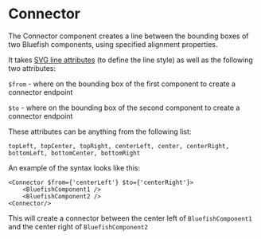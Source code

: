 # Connector

The Connector component creates a line between the bounding boxes of two Bluefish components, using specified alignment properties.

It takes [SVG line attributes](https://developer.mozilla.org/en-US/docs/Web/SVG/Element/line#attributes) (to define the line style) as well as the following two attributes:

`$from` - where on the bounding box of the first component to create a connector endpoint

`$to` - where on the bounding box of the second component to create a connector endpoint

These attributes can be anything from the following list: 

```
topLeft, topCenter, topRight, centerLeft, center, centerRight, bottomLeft, bottomCenter, bottomRight
```

An example of the syntax looks like this:
```tsx
<Connector $from={'centerLeft'} $to={'centerRight'}>
    <BluefishComponent1 />
    <BluefishComponent2 />
<Connector/>
```

This will create a connector between the center left of `BluefishComponent1` and the center right of `BluefishComponent2` 